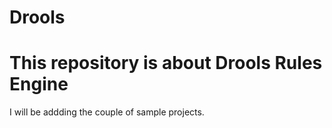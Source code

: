 # Drools
This repository is about Drools Rules Engine
==================================
I will be addding the couple of sample projects.
